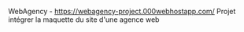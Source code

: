 WebAgency - https://webagency-project.000webhostapp.com/
Projet intégrer la maquette du site d'une agence web
